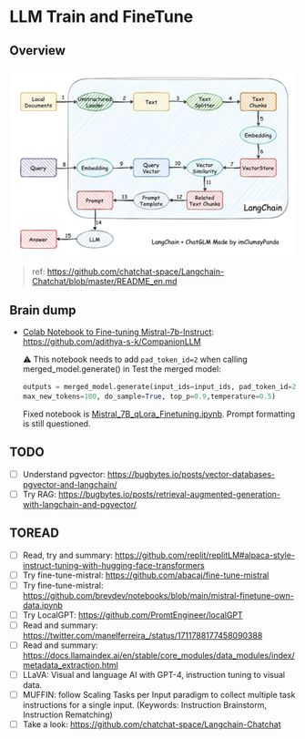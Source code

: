 # LLM Train and FineTune

## Overview

![](./llm-langchain-flow.png)

> ref: https://github.com/chatchat-space/Langchain-Chatchat/blob/master/README_en.md

## Brain dump

- [Colab Notebook to Fine-tuning Mistral-7b-Instruct](https://adithyask.medium.com/a-beginners-guide-to-fine-tuning-mistral-7b-instruct-model-0f39647b20fe): https://github.com/adithya-s-k/CompanionLLM

  ⚠️ This notebook needs to add `pad_token_id=2` when calling merged_model.generate() in Test the merged model:

  ```python
  outputs = merged_model.generate(input_ids=input_ids, pad_token_id=2,
  max_new_tokens=100, do_sample=True, top_p=0.9,temperature=0.5)
  ```

  Fixed notebook is [Mistral_7B_qLora_Finetuning.ipynb](./Mistral_7B_qLora_Finetuning.ipynb). Prompt formatting is still questioned.

## TODO

- [ ] Understand pgvector: https://bugbytes.io/posts/vector-databases-pgvector-and-langchain/
- [ ] Try RAG: https://bugbytes.io/posts/retrieval-augmented-generation-with-langchain-and-pgvector/

## TOREAD

- [ ] Read, try and summary: https://github.com/replit/replitLM#alpaca-style-instruct-tuning-with-hugging-face-transformers
- [ ] Try fine-tune-mistral: https://github.com/abacaj/fine-tune-mistral
- [ ] Try fine-tune-mistral: https://github.com/brevdev/notebooks/blob/main/mistral-finetune-own-data.ipynb
- [ ] Try LocalGPT: https://github.com/PromtEngineer/localGPT
- [ ] Read and summary: https://twitter.com/manelferreira_/status/1711788177458090388
- [ ] Read and summary: https://docs.llamaindex.ai/en/stable/core_modules/data_modules/index/metadata_extraction.html
- [ ] LLaVA: Visual and language AI with GPT-4, instruction tuning to visual data.
- [ ] MUFFIN: follow Scaling Tasks per Input paradigm to collect multiple task instructions for a single input. (Keywords: Instruction Brainstorm, Instruction Rematching)
- [ ] Take a look: https://github.com/chatchat-space/Langchain-Chatchat
